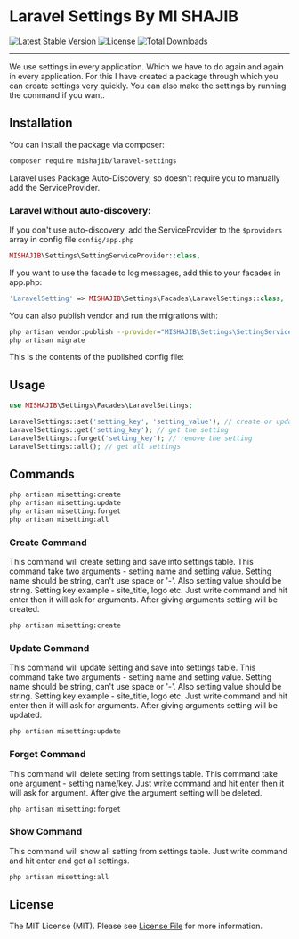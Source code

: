 # Laravel Settings By MI SHAJIB

[![Latest Stable Version](https://poser.pugx.org/mishajib/laravel-settings/v)](//packagist.org/packages/mishajib/laravel-settings)
[![License](https://poser.pugx.org/mishajib/laravel-settings/license)](//packagist.org/packages/mishajib/laravel-settings)
[![Total Downloads](https://poser.pugx.org/mishajib/laravel-settings/downloads)](//packagist.org/packages/mishajib/laravel-settings)

---
We use settings in every application. Which we have to do again and again in every application. For this I have created
a package through which you can create settings very quickly. You can also make the settings by running the command if
you want.

## Installation

You can install the package via composer:

```bash
composer require mishajib/laravel-settings
```

Laravel uses Package Auto-Discovery, so doesn't require you to manually add the ServiceProvider.

### Laravel without auto-discovery:

If you don't use auto-discovery, add the ServiceProvider to the `$providers` array in config file `config/app.php`

```php
MISHAJIB\Settings\SettingServiceProvider::class,
```

If you want to use the facade to log messages, add this to your facades in app.php:

```php
'LaravelSetting' => MISHAJIB\Settings\Facades\LaravelSettings::class,
```

You can also publish vendor and run the migrations with:

```bash
php artisan vendor:publish --provider="MISHAJIB\Settings\SettingServiceProvider"
php artisan migrate
```

This is the contents of the published config file:

## Usage

```php
use MISHAJIB\Settings\Facades\LaravelSettings;

LaravelSettings::set('setting_key', 'setting_value'); // create or update
LaravelSettings::get('setting_key'); // get the setting
LaravelSettings::forget('setting_key'); // remove the setting
LaravelSettings::all(); // get all settings
```

## Commands

```bash
php artisan misetting:create
php artisan misetting:update
php artisan misetting:forget
php artisan misetting:all
```

### Create Command

This command will create setting and save into settings table. This command take two arguments - setting name and
setting value. Setting name should be string, can't use space or '-'. Also setting value should be string. Setting key
example - site_title, logo etc. Just write command and hit enter then it will ask for arguments. After giving arguments
setting will be created.

```bash
php artisan misetting:create
```

### Update Command

This command will update setting and save into settings table. This command take two arguments - setting name and
setting value. Setting name should be string, can't use space or '-'. Also setting value should be string. Setting key
example - site_title, logo etc. Just write command and hit enter then it will ask for arguments. After giving arguments
setting will be updated.

```bash
php artisan misetting:update
```

### Forget Command

This command will delete setting from settings table. This command take one argument - setting name/key. Just write
command and hit enter then it will ask for argument. After give the argument setting will be deleted.

```bash
php artisan misetting:forget
```

### Show Command

This command will show all setting from settings table. Just write command and hit enter and get all settings.

```bash
php artisan misetting:all
```

## License

The MIT License (MIT). Please see [License File](LICENSE.md) for more information.
